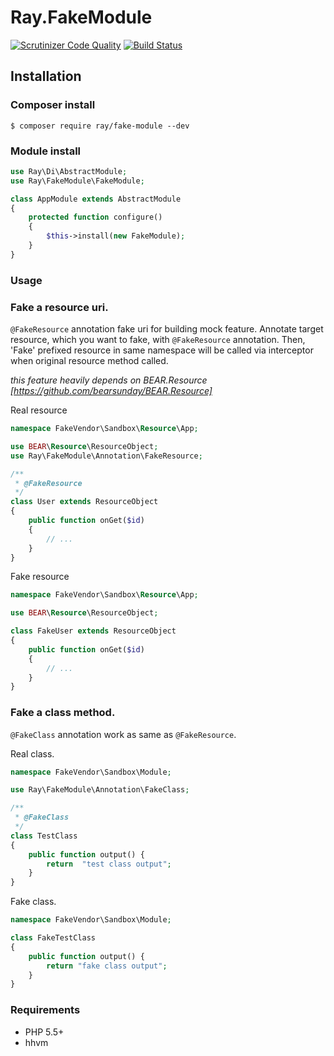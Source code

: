 # Ray.FakeModule 
[![Scrutinizer Code Quality](https://scrutinizer-ci.com/g/shingo-kumagai/Ray.FakeModule/badges/quality-score.png?b=master)](https://scrutinizer-ci.com/g/shingo-kumagai/Ray.FakeModule/?branch=master) [![Build Status](https://travis-ci.org/shingo-kumagai/Ray.FakeModule.svg)](https://travis-ci.org/shingo-kumagai/Ray.FakeModule)

## Installation

### Composer install

    $ composer require ray/fake-module --dev
    
### Module install

```php
use Ray\Di\AbstractModule;
use Ray\FakeModule\FakeModule;

class AppModule extends AbstractModule
{
    protected function configure()
    {
        $this->install(new FakeModule);
    }
}
```
### Usage


### Fake a resource uri.

`@FakeResource` annotation fake uri for building mock feature.
Annotate target resource, which you want to fake, with `@FakeResource` annotation. Then, 'Fake' prefixed resource in same namespace will be called via interceptor when original resource method called.

*this feature heavily depends on BEAR.Resource [https://github.com/bearsunday/BEAR.Resource]*

Real resource
```php
namespace FakeVendor\Sandbox\Resource\App;

use BEAR\Resource\ResourceObject;
use Ray\FakeModule\Annotation\FakeResource;

/**
 * @FakeResource
 */
class User extends ResourceObject
{
    public function onGet($id)
    {
        // ...
    }
}
```

Fake resource
```php
namespace FakeVendor\Sandbox\Resource\App;

use BEAR\Resource\ResourceObject;

class FakeUser extends ResourceObject
{
    public function onGet($id)
    {
        // ...
    }
}
```

### Fake a class method.

`@FakeClass` annotation work as same as `@FakeResource`.

Real class.

```php
namespace FakeVendor\Sandbox\Module;

use Ray\FakeModule\Annotation\FakeClass;

/**
 * @FakeClass
 */
class TestClass
{
    public function output() {
        return  "test class output";
    }
}
```

Fake class.

```php
namespace FakeVendor\Sandbox\Module;

class FakeTestClass
{
    public function output() {
        return "fake class output";
    }
}
```

### Requirements

 * PHP 5.5+
 * hhvm
